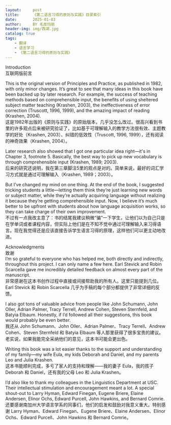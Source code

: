 ```yaml
---
layout:     post
title:      《第二语言习得的原则与实践》目录索引
date:       2025-01-03
author:     BY 毛皮玛丽
header-img: img/西湖.jpg
catalog: true
tags:
    - 翻译
    - 语言学习
    - 《第二语言习得的原则与实践》
---
```


Introduction  
互联网版前言  

This is the original version of Principles and Practice, as published in 1982, with only minor changes. It’s great to see that many ideas in this book have been backed up by later research. For example, the success of teaching methods based on comprehensible input, the benefits of using sheltered subject matter teaching (Krashen, 2003), the ineffectiveness of error correction (Truscott, 1996, 1999), and the amazing impact of reading (Krashen, 2004).  
这是1982年出版的《原则与实践》的原始版本，几乎没怎么改过。很高兴看到书里的许多观点后来被研究验证了，比如基于可理解输入的教学方法很有效、主题教学的好处（Krashen, 2003）、纠错的低效性（Truscott, 1996, 1999），还有阅读的神奇效果（Krashen, 2004）。  

Later research also showed that I got one particular idea right—it's in Chapter 3, footnote 5. Basically, the best way to pick up new vocabulary is through comprehensible input (Krashen, 1989; 2003).  
后来的研究还说明，我在第三章脚注5里的观点是对的。简单来说，最好的词汇学习方式就是通过可理解输入（Krashen, 1989；2003）。  

But I’ve changed my mind on one thing. At the end of the book, I suggested tricking students a little—letting them think they’re just learning new words or subject matter, while they’re actually acquiring language without realizing it because they’re getting comprehensible input. Now, I believe it’s much better to be upfront with students about how language acquisition works, so they can take charge of their own improvement.  
不过有一点我改主意了：书的结尾我建议稍微“骗”一下学生，让他们以为自己只是在学单词或者课程内容，但实际上他们是在不知不觉中通过可理解输入来习得语言。现在我觉得还是应该直接告诉学生语言习得的原理，这样他们可以更主动地改进。  

Acknowledgments  
致谢  
I’m so grateful to everyone who has helped me, both directly and indirectly, throughout this project. I can only name a few here. Earl Stevick and Robin Scarcella gave me incredibly detailed feedback on almost every part of the manuscript.  
非常感谢在这本书创作过程中直接或间接帮助我的所有人。这里只能提到几位。Earl Stevick 和 Robin Scarcella 几乎为手稿的每个部分都提供了非常详细的反馈。  

I also got tons of valuable advice from people like John Schumann, John Oller, Adrian Palmer, Tracy Terrell, Andrew Cohen, Steven Sternfeld, and Batyia Elbaum. Honestly, if I’d followed all their suggestions, this book would probably be even better.  
我还从 John Schumann、John Oller、Adrian Palmer、Tracy Terrell、Andrew Cohen、Steven Sternfeld 和 Batyia Elbaum 等人那里获得了很多宝贵的建议。老实说，如果我能完全采纳他们的意见，这本书可能会更出色。  

Writing this book was a lot easier thanks to the support and understanding of my family—my wife Eula, my kids Deborah and Daniel, and my parents Leo and Julia Krashen.  
这本书能顺利完成，多亏了家人的支持和理解——我的妻子 Eula，我的孩子 Deborah 和 Daniel，还有我的父母 Leo 和 Julia Krashen。  

I’d also like to thank my colleagues in the Linguistics Department at USC. Their intellectual stimulation and encouragement meant a lot. A special shout-out to Larry Hyman, Edward Finegan, Eugene Briere, Elaine Andersen, Elinor Ochs, Edward Purcell, John Hawkins, and Bernard Comrie.  
还要感谢南加州大学语言学系的同事们，他们的启发和鼓励对我意义重大。特别感谢 Larry Hyman、Edward Finegan、Eugene Briere、Elaine Andersen、Elinor Ochs、Edward Purcell、John Hawkins 和 Bernard Comrie。  
